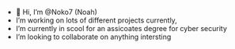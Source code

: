 - 👋 Hi, I’m @Noko7 (Noah)
- I’m working on lots of different projects currently,
- I’m currently in scool for an assicoates degree for cyber security
- I’m looking to collaborate on anything intersting
